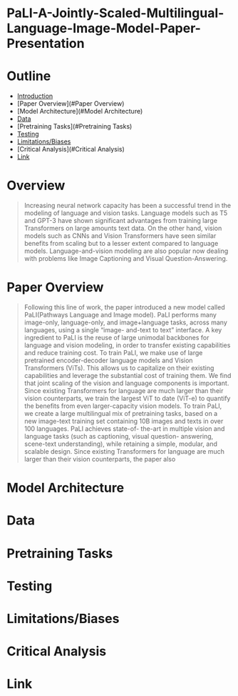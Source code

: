 # PaLI-A-Jointly-Scaled-Multilingual-Language-Image-Model-Paper-Presentation

# Outline
- [Introduction](#Overview)
- [Paper Overview](#Paper Overview)
- [Model Architecture](#Model Architecture)
- [Data](#Data)
- [Pretraining Tasks](#Pretraining Tasks)
- [Testing](#Testing)
- [Limitations/Biases](#Limitations/Biases)
- [Critical Analysis](#Critical Analysis)
- [Link](#Link)

# Overview

> Increasing neural network capacity has been a successful trend in the modeling of language and vision tasks. Language models such as T5 and GPT-3 have shown significant advantages from training large Transformers on large amounts text data. On the other hand, vision models such as CNNs and Vision Transformers have seen similar benefits from scaling but to a lesser extent compared to language models. Language-and-vision modeling are also popular now dealing with problems like Image Captioning and Visual Question-Answering.

# Paper Overview

> Following this line of work, the paper introduced a new model called PaLI(Pathways Language and Image model). PaLI performs many image-only, language-only, and image+language tasks, across many languages, using a single “image- and-text to text” interface. A key ingredient to PaLI is the reuse of large unimodal backbones for language and vision modeling, in order to transfer existing capabilities and reduce training cost. To train PaLI, we make use of large pretrained encoder-decoder language models and Vision Transformers (ViTs). This allows us to capitalize on their existing capabilities and leverage the substantial cost of training them. We find that joint scaling of the vision and language components is important. Since existing Transformers for language are much larger than their vision counterparts, we train the largest ViT to date (ViT-e) to quantify the benefits from even larger-capacity vision models. To train PaLI, we create a large multilingual mix of pretraining tasks, based on a new image-text training set containing 10B images and texts in over 100 languages. PaLI achieves state-of- the-art in multiple vision and language tasks (such as captioning, visual question- answering, scene-text understanding), while retaining a simple, modular, and scalable design. Since existing Transformers for language are much larger than their vision counterparts, the paper also 


# Model Architecture

# Data


# Pretraining Tasks


# Testing


# Limitations/Biases


# Critical Analysis


# Link
